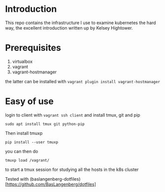 # Introduction
This repo contains the infrastructure I use to examine kubernetes the hard way, the excellent introduction written up by Kelsey Hightower.

# Prerequisites

1. virtualbox
2. vagrant
3. vagrant-hostmanager

the latter can be installed with `vagrant plugin install vagrant-hostmanager`

# Easy of use
login to client with `vagrant ssh client` and install tmux, git and pip

`sudo apt install tmux git python-pip`

Then install tmuxp

`pip install --user tmuxp`

you can then do 

`tmuxp load /vagrant/`

to start a tmux session for studying all the hosts in the k8s cluster

Tested with (baslangenberg-dotfiles)[https://github.com/BasLangenberg/dotfiles]
